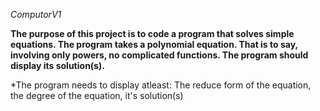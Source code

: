 *ComputorV1*

**The purpose of this project is to code a program that solves simple equations. The program takes a polynomial equation. That is to say, involving only powers, no complicated functions. The program should display its solution(s).**

*The program needs to display atleast: The reduce form of the equation, the degree of the equation, it's solution(s)
